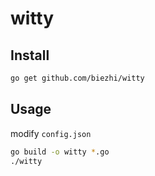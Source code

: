 # witty

## Install

```bash
go get github.com/biezhi/witty
```

## Usage

modify `config.json` 

```bash
go build -o witty *.go
./witty
```

